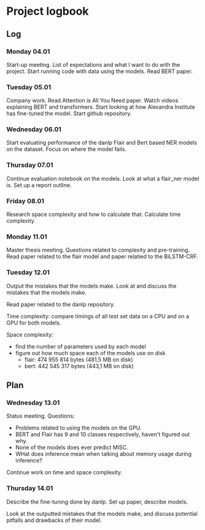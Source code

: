 # Project logbook

## Log

### Monday 04.01

Start-up meeting.
List of expectations and what I want to do with the project.
Start running code with data using the models.
Read BERT paper.

### Tuesday 05.01

Company work. 
Read Attention is All You Need paper. 
Watch videos explaining BERT and transformers. 
Start looking at how Alexandra Institute has fine-tuned the model. 
Start github repository.

### Wednesday 06.01

Start evaluating performance of the danlp Flair and Bert based NER models on the dataset.
Focus on where the model fails.

### Thursday 07.01

Continue evaluation notebook on the models.
Look at what a flair_ner model is.
Set up a report outline.

### Friday 08.01

Research space complexity and how to calculate that.
Calculate time complexity.

### Monday 11.01

Master thesis meeting.
Questions related to complexity and pre-training.
Read paper related to the flair model and paper relatied to the BiLSTM-CRF.

### Tuesday 12.01

Output the mistakes that the models make.
Look at and discuss the mistakes that the models make.

Read paper related to the danlp repository.

Time complexity: compare timings of all test set data on a CPU and on a GPU for both models.

Space complexity:
- find the number of parameters used by each model
- figure out how much space each of the models use on disk 
    - flair: 474 955 814 bytes (481,5 MB on disk)
    - bert: 442 545 317 bytes (443,1 MB on disk)

## Plan

### Wednesday 13.01

Status meeting.
Questions:
- Problems related to using the models on the GPU.
- BERT and Flair has 9 and 10 classes respectively, haven't figured out why.
- None of the models does ever predict MISC.
- WHat does inference mean when talking about memory usage during inference?

Continue work on time and space complexity.

### Thursday 14.01

Describe the fine-tuning done by danlp.
Set up paper, describe models.

Look at the outputted mistakes that the models make, and discuss potential pitfalls and drawbacks of their model.

